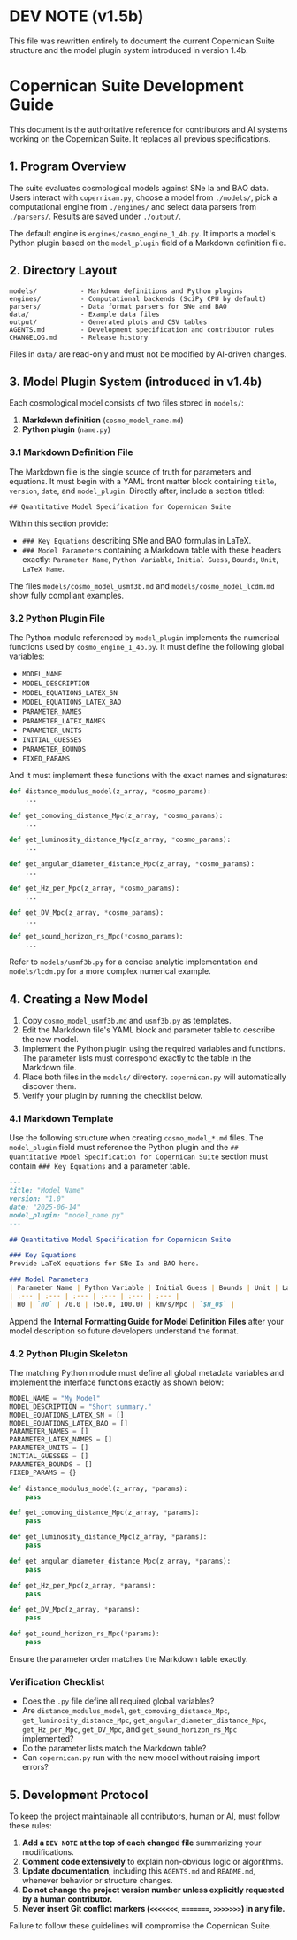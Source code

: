# DEV NOTE (v1.5b)
This file was rewritten entirely to document the current Copernican Suite structure and the model plugin system introduced in version 1.4b.

# Copernican Suite Development Guide

This document is the authoritative reference for contributors and AI systems working on the Copernican Suite. It replaces all previous specifications.

## 1. Program Overview
The suite evaluates cosmological models against SNe Ia and BAO data. Users interact with `copernican.py`, choose a model from `./models/`, pick a computational engine from `./engines/` and select data parsers from `./parsers/`. Results are saved under `./output/`.

The default engine is `engines/cosmo_engine_1_4b.py`. It imports a model's Python plugin based on the `model_plugin` field of a Markdown definition file.

## 2. Directory Layout
```
models/           - Markdown definitions and Python plugins
engines/          - Computational backends (SciPy CPU by default)
parsers/          - Data format parsers for SNe and BAO
data/             - Example data files
output/           - Generated plots and CSV tables
AGENTS.md         - Development specification and contributor rules
CHANGELOG.md      - Release history
```
Files in `data/` are read-only and must not be modified by AI-driven changes.

## 3. Model Plugin System (introduced in v1.4b)
Each cosmological model consists of two files stored in `models/`:
1. **Markdown definition** (`cosmo_model_name.md`)
2. **Python plugin** (`name.py`)

### 3.1 Markdown Definition File
The Markdown file is the single source of truth for parameters and equations. It must begin with a YAML front matter block containing `title`, `version`, `date`, and `model_plugin`. Directly after, include a section titled:
```
## Quantitative Model Specification for Copernican Suite
```
Within this section provide:
- `### Key Equations` describing SNe and BAO formulas in LaTeX.
- `### Model Parameters` containing a Markdown table with these headers exactly:
  `Parameter Name`, `Python Variable`, `Initial Guess`, `Bounds`, `Unit`, `LaTeX Name`.

The files `models/cosmo_model_usmf3b.md` and `models/cosmo_model_lcdm.md` show fully compliant examples.

### 3.2 Python Plugin File
The Python module referenced by `model_plugin` implements the numerical functions used by `cosmo_engine_1_4b.py`. It must define the following global variables:
- `MODEL_NAME`
- `MODEL_DESCRIPTION`
- `MODEL_EQUATIONS_LATEX_SN`
- `MODEL_EQUATIONS_LATEX_BAO`
- `PARAMETER_NAMES`
- `PARAMETER_LATEX_NAMES`
- `PARAMETER_UNITS`
- `INITIAL_GUESSES`
- `PARAMETER_BOUNDS`
- `FIXED_PARAMS`

And it must implement these functions with the exact names and signatures:
```python
def distance_modulus_model(z_array, *cosmo_params):
    ...

def get_comoving_distance_Mpc(z_array, *cosmo_params):
    ...

def get_luminosity_distance_Mpc(z_array, *cosmo_params):
    ...

def get_angular_diameter_distance_Mpc(z_array, *cosmo_params):
    ...

def get_Hz_per_Mpc(z_array, *cosmo_params):
    ...

def get_DV_Mpc(z_array, *cosmo_params):
    ...

def get_sound_horizon_rs_Mpc(*cosmo_params):
    ...
```
Refer to `models/usmf3b.py` for a concise analytic implementation and `models/lcdm.py` for a more complex numerical example.

## 4. Creating a New Model
1. Copy `cosmo_model_usmf3b.md` and `usmf3b.py` as templates.
2. Edit the Markdown file's YAML block and parameter table to describe the new model.
3. Implement the Python plugin using the required variables and functions. The parameter lists must correspond exactly to the table in the Markdown file.
4. Place both files in the `models/` directory. `copernican.py` will automatically discover them.
5. Verify your plugin by running the checklist below.

### 4.1 Markdown Template
Use the following structure when creating `cosmo_model_*.md` files. The
`model_plugin` field must reference the Python plugin and the
`## Quantitative Model Specification for Copernican Suite` section must
contain `### Key Equations` and a parameter table.

```markdown
---
title: "Model Name"
version: "1.0"
date: "2025-06-14"
model_plugin: "model_name.py"
---

## Quantitative Model Specification for Copernican Suite

### Key Equations
Provide LaTeX equations for SNe Ia and BAO here.

### Model Parameters
| Parameter Name | Python Variable | Initial Guess | Bounds | Unit | LaTeX Name |
| :--- | :--- | :--- | :--- | :--- | :--- |
| H0 | `H0` | 70.0 | (50.0, 100.0) | km/s/Mpc | `$H_0$` |
```

Append the **Internal Formatting Guide for Model Definition Files** after
your model description so future developers understand the format.

### 4.2 Python Plugin Skeleton
The matching Python module must define all global metadata variables and
implement the interface functions exactly as shown below:

```python
MODEL_NAME = "My Model"
MODEL_DESCRIPTION = "Short summary."
MODEL_EQUATIONS_LATEX_SN = []
MODEL_EQUATIONS_LATEX_BAO = []
PARAMETER_NAMES = []
PARAMETER_LATEX_NAMES = []
PARAMETER_UNITS = []
INITIAL_GUESSES = []
PARAMETER_BOUNDS = []
FIXED_PARAMS = {}

def distance_modulus_model(z_array, *params):
    pass

def get_comoving_distance_Mpc(z_array, *params):
    pass

def get_luminosity_distance_Mpc(z_array, *params):
    pass

def get_angular_diameter_distance_Mpc(z_array, *params):
    pass

def get_Hz_per_Mpc(z_array, *params):
    pass

def get_DV_Mpc(z_array, *params):
    pass

def get_sound_horizon_rs_Mpc(*params):
    pass
```

Ensure the parameter order matches the Markdown table exactly.

### Verification Checklist
- Does the `.py` file define all required global variables?
- Are `distance_modulus_model`, `get_comoving_distance_Mpc`, `get_luminosity_distance_Mpc`, `get_angular_diameter_distance_Mpc`, `get_Hz_per_Mpc`, `get_DV_Mpc`, and `get_sound_horizon_rs_Mpc` implemented?
- Do the parameter lists match the Markdown table?
- Can `copernican.py` run with the new model without raising import errors?

## 5. Development Protocol
To keep the project maintainable all contributors, human or AI, must follow these rules:
1. **Add a `DEV NOTE` at the top of each changed file** summarizing your modifications.
2. **Comment code extensively** to explain non-obvious logic or algorithms.
3. **Update documentation**, including this `AGENTS.md` and `README.md`, whenever behavior or structure changes.
4. **Do not change the project version number unless explicitly requested by a human contributor.**
5. **Never insert Git conflict markers (`<<<<<<<`, `=======`, `>>>>>>>`) in any file.**

Failure to follow these guidelines will compromise the Copernican Suite.
